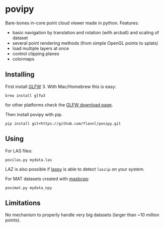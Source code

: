 # povipy
Bare-bones in-core point cloud viewer made in python. Features:

* basic navigation by translation and rotation (with arcball) and scaling of dataset
* several point rendering methods (from simple OpenGL points to splats)
* load multiple layers at once
* control clipping planes
* colormaps

## Installing
First install [GLFW](http://www.glfw.org) 3. With Mac/Homebrew this is easy:
```
brew install glfw3
```
for other platforms check the [GLFW download page](http://www.glfw.org/download.html).

Then install povipy with pip.
```
pip install git+https://github.com/Ylannl/povipy.git
```

## Using
For LAS files:
```
povilas.py mydata.las
```
LAZ is also possible if [laspy](https://github.com/grantbrown/laspy) is able to detect `laszip` on your system.

For MAT datasets created with [masbcpp](https://github.com/tudelft3d/masbcpp):
```
povimat.py mydata_npy
```

## Limitations
No mechanism to properly handle very big datasets (larger than ~10 million points).
